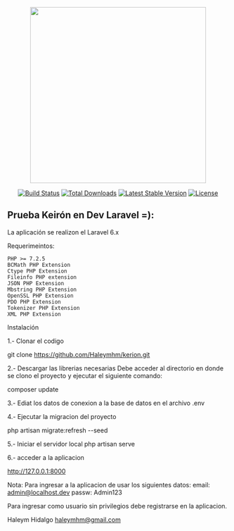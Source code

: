 <p align="center"><img src="https://res.cloudinary.com/dtfbvvkyp/image/upload/v1566331377/laravel-logolockup-cmyk-red.svg" width="400"></p>

<p align="center">
<a href="https://travis-ci.org/laravel/framework"><img src="https://travis-ci.org/laravel/framework.svg" alt="Build Status"></a>
<a href="https://packagist.org/packages/laravel/framework"><img src="https://poser.pugx.org/laravel/framework/d/total.svg" alt="Total Downloads"></a>
<a href="https://packagist.org/packages/laravel/framework"><img src="https://poser.pugx.org/laravel/framework/v/stable.svg" alt="Latest Stable Version"></a>
<a href="https://packagist.org/packages/laravel/framework"><img src="https://poser.pugx.org/laravel/framework/license.svg" alt="License"></a>
</p>

## Prueba Keirón en Dev Laravel =): 

La aplicación se realizon el Laravel 6.x

Requerimeintos:


    PHP >= 7.2.5
    BCMath PHP Extension
    Ctype PHP Extension
    Fileinfo PHP extension
    JSON PHP Extension
    Mbstring PHP Extension
    OpenSSL PHP Extension
    PDO PHP Extension
    Tokenizer PHP Extension
    XML PHP Extension


Instalación

1.- Clonar el codigo

git clone https://github.com/Haleymhm/kerion.git


2.- Descargar las librerias necesarias
Debe acceder al directorio en donde se clono el proyecto y ejecutar el siguiente comando:

composer update

3.- Ediat los datos de conexion a la base de datos en el archivo .env

4.- Ejecutar la migracion del proyecto

php artisan migrate:refresh --seed 

5.- Iniciar el servidor local
php artisan serve

6.- acceder a la aplicacion

http://127.0.0.1:8000

Nota: 
Para ingresar a la aplicacion de usar los siguientes datos:
email: admin@localhost.dev
passw: Admin123

Para ingresar como usuario sin privilegios debe registrarse en la aplicacion.



Haleym Hidalgo  haleymhm@gmail.com